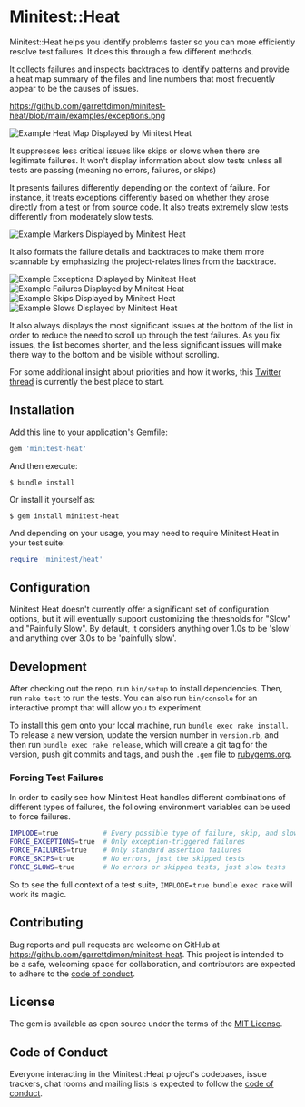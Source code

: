 # Minitest::Heat
Minitest::Heat helps you identify problems faster so you can more efficiently resolve test failures. It does this through a few different methods.

It collects failures and inspects backtraces to identify patterns and provide a heat map summary of the files and line numbers that most frequently appear to be the causes of issues.

https://github.com/garrettdimon/minitest-heat/blob/main/examples/exceptions.png

![Example Heat Map Displayed by Minitest Heat](/garrettdimon/minitest-heat/blob/main/examples/map.png)

It suppresses less critical issues like skips or slows when there are legitimate failures. It won't display information about slow tests unless all tests are passing (meaning no errors, failures, or skips)

It presents failures differently depending on the context of failure. For instance, it treats exceptions differently based on whether they arose directly from a test or from source code. It also treats extremely slow tests differently from moderately slow tests.

![Example Markers Displayed by Minitest Heat](/garrettdimon/minitest-heat/blob/main/examples/markers.png)

It also formats the failure details and backtraces to make them more scannable by emphasizing the project-relates lines from the backtrace.

![Example Exceptions Displayed by Minitest Heat](/garrettdimon/minitest-heat/blob/main/examples/exceptions.png)
![Example Failures Displayed by Minitest Heat](/garrettdimon/minitest-heat/blob/main/examples/failures.png)
![Example Skips Displayed by Minitest Heat](/garrettdimon/minitest-heat/blob/main/examples/skips.png)
![Example Slows Displayed by Minitest Heat](/garrettdimon/minitest-heat/blob/main/examples/slows.png)

It also always displays the most significant issues at the bottom of the list in order to reduce the need to scroll up through the test failures. As you fix issues, the list becomes shorter, and the less significant issues will make there way to the bottom and be visible without scrolling.

For some additional insight about priorities and how it works, this [Twitter thread](https://twitter.com/garrettdimon/status/1432703746526560266) is currently the best place to start.

## Installation
Add this line to your application's Gemfile:

```ruby
gem 'minitest-heat'
```

And then execute:

    $ bundle install

Or install it yourself as:

    $ gem install minitest-heat

And depending on your usage, you may need to require Minitest Heat in your test suite:

```ruby
require 'minitest/heat'
```

## Configuration
Minitest Heat doesn't currently offer a significant set of configuration options, but it will eventually support customizing the thresholds for "Slow" and "Painfully Slow". By default, it considers anything over 1.0s to be 'slow' and anything over 3.0s to be 'painfully slow'.

## Development
After checking out the repo, run `bin/setup` to install dependencies. Then, run `rake test` to run the tests. You can also run `bin/console` for an interactive prompt that will allow you to experiment.

To install this gem onto your local machine, run `bundle exec rake install`. To release a new version, update the version number in `version.rb`, and then run `bundle exec rake release`, which will create a git tag for the version, push git commits and tags, and push the `.gem` file to [rubygems.org](https://rubygems.org).

### Forcing Test Failures
In order to easily see how Minitest Heat handles different combinations of different types of failures, the following environment variables can be used to force failures.

```bash
IMPLODE=true           # Every possible type of failure, skip, and slow is generated
FORCE_EXCEPTIONS=true  # Only exception-triggered failures
FORCE_FAILURES=true    # Only standard assertion failures
FORCE_SKIPS=true       # No errors, just the skipped tests
FORCE_SLOWS=true       # No errors or skipped tests, just slow tests
```

So to see the full context of a test suite, `IMPLODE=true bundle exec rake` will work its magic.

## Contributing
Bug reports and pull requests are welcome on GitHub at https://github.com/garrettdimon/minitest-heat. This project is intended to be a safe, welcoming space for collaboration, and contributors are expected to adhere to the [code of conduct](https://github.com/[USERNAME]/minitest-heat/blob/master/CODE_OF_CONDUCT.md).

## License

The gem is available as open source under the terms of the [MIT License](https://opensource.org/licenses/MIT).

## Code of Conduct
Everyone interacting in the Minitest::Heat project's codebases, issue trackers, chat rooms and mailing lists is expected to follow the [code of conduct](https://github.com/[USERNAME]/minitest-heat/blob/master/CODE_OF_CONDUCT.md).
